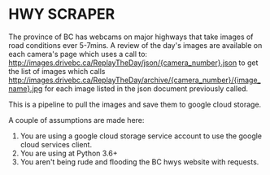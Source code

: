 # HWY SCRAPER

The province of BC has webcams on major highways that take images of road conditions ever 5-7mins. A review of the day's images are available on each camera's page which uses a call to: http://images.drivebc.ca/ReplayTheDay/json/{camera_number}.json to get the list of images which calls http://images.drivebc.ca/ReplayTheDay/archive/{camera_number}/{image_name}.jpg for each image listed in the json document previously called.

This is a pipeline to pull the images and save them to google cloud storage.

A couple of assumptions are made here:

1. You are using a google cloud storage service account to use the google cloud services client.
2. You are using at Python 3.6+
3. You aren't being rude and flooding the BC hwys website with requests.